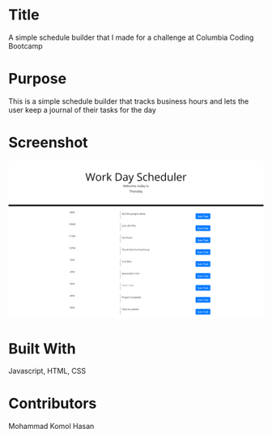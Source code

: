 # Title
A simple schedule builder that I made for a challenge at Columbia Coding Bootcamp

# Purpose
This is a simple schedule builder that tracks business hours and lets 
the user keep a journal of their tasks for the day

# Screenshot
![Alt text](./assets/screenshots/screenshot.png)

# Built With
Javascript, HTML, CSS

# Contributors
Mohammad Komol Hasan
